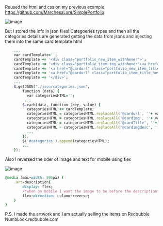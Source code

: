 
Reused the html and css on my previous example https://github.com/MarchesaLore/SimplePortfolio

![image](https://user-images.githubusercontent.com/22336407/139302797-240eb0c9-0220-4336-98e2-f3549c3a4050.png)

But I stored the info in json files!
Categoeries types and then all the categories details are generated getting the data from jsons and injecting them into the same card template html

```rb
    ...
    var cardTemplate='';
    cardTemplate += '<div class="portfolio_new_item_withhover">';
    cardTemplate += '<div class="portfolio_item_img_withhover"><a href="@cardurl"><img src="@cardimg" alt="@cardimgdesc"></a></div>';
    cardTemplate += '<a href="@cardurl" class="portfolio_new_item_title_hover"><span span class="highlight_cont">@cardTitle</span></a>';
    cardTemplate += '<a href="@cardurl" class="portfolio_item_title_hover"></a>';
    cardTemplate += '</div>';
    ...
    $.getJSON("./json/categories.json", 
        function (data) {
          var categoriesHTML='';
         ...
        $.each(data, function (key, value) {
          categoriesHTML += cardTemplate;
          categoriesHTML = categoriesHTML.replaceAll('@cardurl', ''+ value.url);
          categoriesHTML = categoriesHTML.replaceAll('@cardimg', ''+ value.img);
          categoriesHTML = categoriesHTML.replaceAll('@cardTitle', ''+ value.title);
          categoriesHTML = categoriesHTML.replaceAll('@cardimgdesc', ''+ value.imgdesc);
          ...
        });
        $('#categories').append(categoriesHTML);
        ...
    });
```

Also I reversed the oder of image and text for mobile using flex 

![image](https://user-images.githubusercontent.com/22336407/139302204-f4858766-0f36-4aad-b94b-b43f91b8834f.png)

```rb
@media (max-width: 800px) {    
    .art-description{
        display: flex;
        /*when on mobile I want the image to be before the description*/
        flex-direction: column-reverse;
    }
}
```

P.S. I made the artwork and I am actually selling the items on Redbubble
NumbLock.redbubble.com
